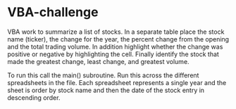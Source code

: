 # VBA-challenge

VBA work to summarize a list of stocks.  In a separate table place the stock name (ticker), the change for the year, the percent 
change from the opening and the total trading volume.  In addition highlight whether the change was positive or negative by highlighting 
the cell.  Finally identify the stock that made the greatest change, least change, and greatest volume.

To run this call the main() subroutine.  Run this across the different spreadsheets in the file.  Each spreadsheet represents a single year and the sheet is order by stock name and then the date of the stock entry in descending order.

